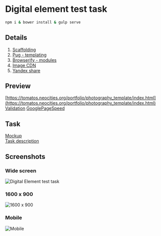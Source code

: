# Digital element test task

```bash
npm i & bower install & gulp serve
```
## Details
1. [Scaffolding](https://github.com/yeoman/generator-webapp)
2. [Pug - templating](https://github.com/yeoman/generator-webapp/blob/master/docs/recipes/pug.md)
3. [Browserify - modules](https://github.com/yeoman/generator-webapp/blob/master/docs/recipes/browserify.md)
4. [Image CDN](https://cloudinary.com)
5. [Yandex share](https://tech.yandex.ru/share/)

## Preview
[https://tomatos.neocities.org/portfolio/photography_template/index.html](https://tomatos.neocities.org/portfolio/photography_template/index.html)
[Validation](https://validator.w3.org/nu/?doc=https%3A%2F%2Ftomatos.neocities.org%2Fportfolio%2Fphotography_template%2Findex.html)
[GooglePageSpeed](https://developers.google.com/speed/pagespeed/insights/?url=https%3A%2F%2Ftomatos.neocities.org%2Fportfolio%2Fphotography_template%2Findex.html&tab=mobile)

## Task
[Mockup](http://freebies.flatro.ru/photography-website-template)  
[Task description](https://docs.google.com/document/d/1W8Vu_E2zSE6L3Mh2r7DjxnLJ4_fFIMtm4xAGjoFTRW4/edit?usp=sharing)

## Screenshots
### Wide screen
![Digital Element test task](https://res.cloudinary.com/dvbyognrh/image/upload/v1532926488/photography_template/screencapture-digital-elem-xzarxzes-c9users-io-8081-2018-07-30-09_53_36.png "Digital Element Test Task")

### 1600 x 900
![1600 x 900](https://res.cloudinary.com/dvbyognrh/image/upload/v1532929881/photography_template/screencapture-digital-elem-xzarxzes-c9users-io-8080-2018-07-30-10_50_35.png)

### Mobile
![Mobile](https://res.cloudinary.com/dvbyognrh/image/upload/v1532930014/photography_template/screencapture-digital-elem-xzarxzes-c9users-io-8080-2018-07-30-10_53_06.png)
